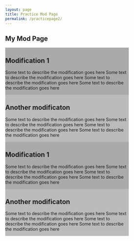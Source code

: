 ```yaml
---
layout: page
title: Practice Mod Page
permalink: /practicepage2/
---
```


<html>
<head>
<meta name="viewport" content="width=device-width, initial-scale=1">
<style>
* {
  box-sizing: border-box;
}

/* Create two equal columns that floats next to each other */
.column {
  float: left;
  width: 50%;
  padding: 10px;
  height: 300px; /* Should be removed. Only for demonstration */
}

/* Clear floats after the columns */
.row:after {
  content: "";
  display: table;
  clear: both;
}
</style>
</head>
<body>

<h2>My Mod Page</h2>

<div class="row">
  <div class="column" style="background-color:#aaa;">
    <h2>Modification 1</h2>
    <p>Some text to describe the modification goes here Some text to describe the modification goes here Some text to describe the modification goes here Some text to describe the modification goes here  </p>
  </div>
  <div class="column" style="background-color:#bbb;">
    <h2>Another modificaton</h2>
    <p>Some text to describe the modification goes here Some text to describe the modification goes here Some text to describe the modification goes here Some text to describe the modification goes here</p>
  </div>
</div>

</body>
</html>

</style>
</head>
<body>

<div class="row">
  <div class="column" style="background-color:#aaa;">
    <h2>Modification 1</h2>
    <p>Some text to describe the modification goes here Some text to describe the modification goes here Some text to describe the modification goes here Some text to describe the modification goes here  </p>
  </div>
  <div class="column" style="background-color:#bbb;">
    <h2>Another modificaton</h2>
    <p>Some text to describe the modification goes here Some text to describe the modification goes here Some text to describe the modification goes here Some text to describe the modification goes here</p>
  </div>
</div>

</body>


